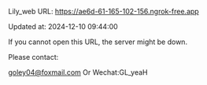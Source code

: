 Lily_web URL: https://ae6d-61-165-102-156.ngrok-free.app

Updated at: 2024-12-10 09:44:00

If you cannot open this URL, the server might be down.

Please contact: 

goley04@foxmail.com Or Wechat:GL_yeaH